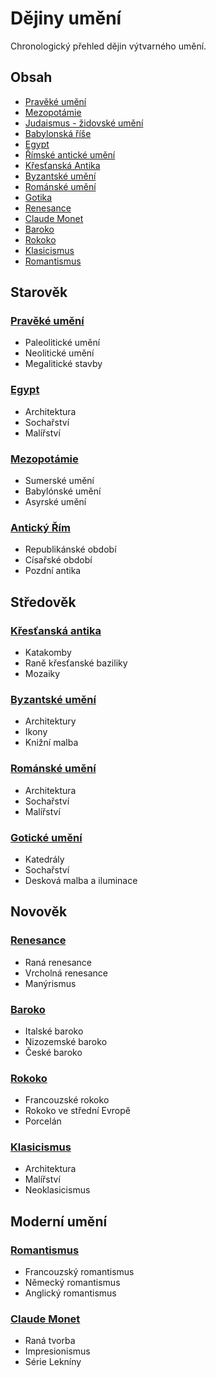 # Dějiny umění

Chronologický přehled dějin výtvarného umění.

## Obsah
- [Pravěké umění](praveke-umeni.md)
- [Mezopotámie](mezopotamie.md)
- [Judaismus - židovské umění](judaismus.md)
- [Babylonská říše](babylon.md)
- [Egypt](egypt.md)
- [Římské antické umění](rim.md)
- [Křesťanská Antika](krestanska-antika.md)
- [Byzantské umění](byzanc.md)
- [Románské umění](romanske-umeni.md)
- [Gotika](gotika.md)
- [Renesance](renesance.md)
- [Claude Monet](claude-monet.md)
- [Baroko](baroko.md)
- [Rokoko](rokoko.md)
- [Klasicismus](klasicismus.md)
- [Romantismus](romantismus.md)

## Starověk

<div class="simple-grid">
<div>

### [Pravěké umění](praveke-umeni.md)
- Paleolitické umění
- Neolitické umění
- Megalitické stavby

</div>
<div>

### [Egypt](egypt.md)
- Architektura
- Sochařství
- Malířství

</div>
<div>

### [Mezopotámie](mezopotamie.md)
- Sumerské umění
- Babylónské umění
- Asyrské umění

</div>
<div>

### [Antický Řím](rim.md)
- Republikánské období
- Císařské období
- Pozdní antika

</div>
</div>

## Středověk

<div class="simple-grid">
<div>

### [Křesťanská antika](krestanska-antika.md)
- Katakomby
- Raně křesťanské baziliky
- Mozaiky

</div>
<div>

### [Byzantské umění](byzanc.md)
- Architektury
- Ikony
- Knižní malba

</div>
<div>

### [Románské umění](romanske-umeni.md)
- Architektura
- Sochařství
- Malířství

</div>
<div>

### [Gotické umění](gotika.md)
- Katedrály
- Sochařství
- Desková malba a iluminace

</div>
</div>

## Novověk

<div class="simple-grid">
<div>

### [Renesance](renesance.md)
- Raná renesance
- Vrcholná renesance
- Manýrismus

</div>
<div>

### [Baroko](baroko.md)
- Italské baroko
- Nizozemské baroko
- České baroko

</div>
<div>

### [Rokoko](rokoko.md)
- Francouzské rokoko
- Rokoko ve střední Evropě
- Porcelán

</div>
<div>

### [Klasicismus](klasicismus.md)
- Architektura
- Malířství
- Neoklasicismus

</div>
</div>

## Moderní umění

<div class="simple-grid">
<div>

### [Romantismus](romantismus.md)
- Francouzský romantismus
- Německý romantismus
- Anglický romantismus

</div>
<div>

### [Claude Monet](claude-monet.md)
- Raná tvorba
- Impresionismus
- Série Lekníny

</div>
</div>
